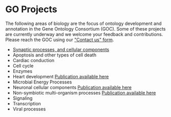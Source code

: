 # GO Projects

The following areas of biology are the focus of ontology development and annotation in the Gene Ontology Consortium (GOC). Some of these projects are currently underway and we welcome your feedback and contributions. Please reach the GOC using our ["Contact us" form](http://help.geneontology.org/).

+ [Synaptic processes, and cellular components](http://geneontology.org/page/syngo-synapse-biology)
+ Apoptosis and other types of cell death
+ Cardiac conduction
+ Cell cycle
+ Enzymes
+ Heart development [Publication available here](https://www.ncbi.nlm.nih.gov/pubmed/21419760)
+ Microbial Energy Processes
+ Neuronal cellular components [Publication available here](https://jbiomedsem.biomedcentral.com/articles/10.1186/2041-1480-4-20)
+ Non-symbiotic multi-organism processes [Publication available here](https://bmcmicrobiol.biomedcentral.com/articles/10.1186/s12866-015-0481-x)
+ Signaling
+ Transcription
+ Viral processes

